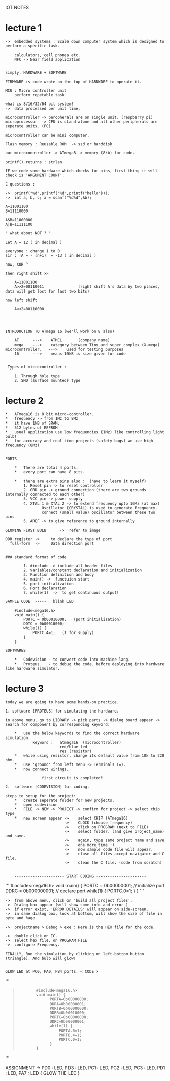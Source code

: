  IOT NOTES

 # lecture 1

	->  embedded systems : Scale down computer system which is designed to perform a specific task.

 		calculators, cell phones etc.
 		NFC -> Near field application


 	simply, HARDWARE + SOFTWARE

 	FIRMWARE is code wrote on the top of HARDWARE to operate it.

 	MCU : Micro controller unit
 		perform repetable task
 	
 	what is 8/16/32/64 bit system?
 	->	data processed per unit time.

 	microcontroller -> peropherals are on single unit. (respberry pi)
 	microprocessor  -> CPU is stand-alone and all other peripherals are seperate units. (PC)

 	microcontroller can be mini computer.

 	Flash memory : Reusable ROM  -> ssd or harddisk

 	our microconntroller -> ATmega8 -> memory (8kb) for code.

 	printf() returns : strlen

 	IF we code some hardware which checks for pins, first thing it will check is 'ARGUMENT COUNT'.

 	C questions :

 	->	printf("%d",printf("%d",printf("hello")));
 	->	int a, b, c; a = scanf("%d%d",&b);

 	A=11001100
 	B=11110000

 	A&B=11000000
 	A|B=11111100

 	" what about NOT ? "

 	Let A = 12 ( in decimal )

 	everyone : change 1 to 0
 	sir : !A = - (n+1)	= -13 ( in decimal )

 	now, XOR ^

 	then right shift >>

 		A=11001100
 		A>>2=00110011				(right shift A's data by two places, data will get lost for last two bits)

 	now left shift

 		A<<2=00110000




 	INTRODUCTION TO ATmega 16 (we'll work on 8 also)

	 	AT 		--->	ATMEL		(company name)
	 	mega 	--->	category between Tiny and super complex (X-mega) microcontroller.	--->	used for testing purposes
	 	16		--->	means 16kB is size given for code  

 
	 Types of microcontroller :
	  
	 	1. Through hole	type
	 	2. SMD (surface mounted) type
	 
 

# lecture 2

    *   ATmega16 is 8 bit micro-controller.
    *   frequency -> from 1Mz to 8Mz 
    *   it have 1kB of SRAM.
    *   512 bytes of EEPROM
    *   usual application use low frequencies (1Mz) like controlling light 
    bulb!
    *   for accuracy and real time projects (safety bags) we use high frequency (8Mz)


    PORTS -

        *   There are total 4 ports.
        *   every port can have 8 pits. 
                        ----------------
        *   there are extra pins also :  (have to learn it myself)
            1. Reset pin -> to reset controller
            2. GRD pin -> ground connection (there are two grounds internally connected to each other)
            3. VCC pin -> power supply
            4. XTAL 1 & XTAL 2 -> to extend frequency upto 16Mz (at max)
                    Oscillator (CRYSTAL) is used to generate frequency.
                    connect (small value) oscillator between these two pins
            5. AREF -> to give reference to ground internally

    GLOWING FIRST BULB      ->  refer to image

    DDR register ->     to declare the type of port
      full-form  ->     Data direction port


    ### standard format of code

            1. #include -> include all header files
            2. Variables/constant declaration and initialization 
            3. Function definition and body
            4. main() ->  functuion start
            5. port initialization
            6. Port declaration
            7. while(1)  ->  to get continuous output!

    SAMPLE CODE  -----   blink LED  

        #include<mega16.h>
        void main() {
            PORTC = 0b00010000;   (port initialization)
            DDTC = 0b00010000;
            while(1) {
                PORTC.4=1;   (1 for supply)
            }
        }

    SOFTWARES

        *   Codevision - to convert code into machine lang. 
        *   Proteus    - to debug the code. before deploying into hardware like hardware simulator. 

# lecture 3

    today we are going to have some hands-on practice.
    
    1. software [PROTEUS] for simulating the hardware.
        
    in above menu, go to LIBRARY -> pick parts -> dialog board appear -> search for component by corresponding keyword:

        *   use the below keywords to find the correct hardware simulation.
                keyword :   atmega16  (microcontroller)
                            red/blue led
                            res (resistor)
        *   while using resistor, change its default value from 10k to 220 ohm.
        *   use 'ground' from left menu -> Terminals (=).   
        *   now connect wirings.
                    
                    first circuit is completed!

    2.  software [CODEVISION] for coding.

    steps to setup for the project:
        *   create seperate folder for new projects.
        *   open codevision
        *   FILE -> NEW -> PROJECT -> confirm for project -> select chip type
        *   new screen appear ->    select CHIP (ATmega16) 
                              ->    CLOCK (choose frequency)
                              ->    click on PROGRAM (next to FILE)
                              ->    select folder. (and give project_name) and save.
                              ->    again, type same project name and save
                              ->    one more time :)
                              ->    now sample code file will appear.
                              ->    close all files accept navigator and C file.
                              ->    clean the C file. (code from scratch)

                         
        ---------------------- START CODING ----------------------    
'''
        #include<mega16.h>
        void main() {
            PORTC = 0b00000001;     //  initialize port
            DDRC = 0b000000001;     //  declare port
            while(1) {
                PORTC.0=1;
            }
        }
'''

    ->  from above menu, click on 'build all project files'.
    ->  Dialog box appear (will show some info and error )
    ->  if error exist, 'ERROR DETAILS' will appear on side-screen.
    ->  in same dialog box, look at bottom, will show the size of file in byte and %age.

    ->  projectname > Debug > exe : Here is the HEX file for the code.

    ->  double click on IC.
    ->  select hex file. on PROGRAM FILE
    ->  configure Frequency.

    FINALLY, Run the simulation by clicking on left-bottom button (triangle). And bulb will glow!


    GLOW LED at PC0, PA0, PB4 ports. < CODE >

'''
>             #include<mega16.h>
>             void main() {
>                   PORTA=0b00000000;
>                   DDRA=0b00000001;
>                   PORTB=0b00000000;
>                   DDRB=0b00010000;
>                   PORTC=0b00000000;
>                   DDRC=0b00000001;
>                   while(1) {
>                       PORTA.0=1;
>                       PORTB.4=1;
>                       PORTC.0=1;
>                   }
>             }
'''


ASSIGNMENT -> PD0 : LED, PD3 : LED, PC1 : LED, PC2 : LED, PC3 : LED, PD1 : LED, PA7 : LED   { GLOW THE LED }